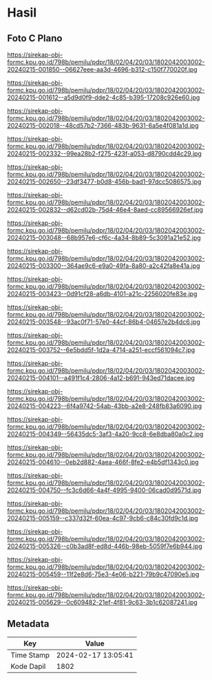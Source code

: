# Hasil

## Foto C Plano

https://sirekap-obj-formc.kpu.go.id/798b/pemilu/pdpr/18/02/04/20/03/1802042003002-20240215-001850--06627eee-aa3d-4696-b312-c150f770020f.jpg

https://sirekap-obj-formc.kpu.go.id/798b/pemilu/pdpr/18/02/04/20/03/1802042003002-20240215-001612--a5d9d0f9-dde2-4c85-b395-17208c926e60.jpg

https://sirekap-obj-formc.kpu.go.id/798b/pemilu/pdpr/18/02/04/20/03/1802042003002-20240215-002018--48cd57b2-7366-483b-9631-6a5e4f081a1d.jpg

https://sirekap-obj-formc.kpu.go.id/798b/pemilu/pdpr/18/02/04/20/03/1802042003002-20240215-002332--99ea28b2-f275-423f-a053-d8790cdd4c29.jpg

https://sirekap-obj-formc.kpu.go.id/798b/pemilu/pdpr/18/02/04/20/03/1802042003002-20240215-002650--23df3477-b0d8-456b-bad1-97dcc5086575.jpg

https://sirekap-obj-formc.kpu.go.id/798b/pemilu/pdpr/18/02/04/20/03/1802042003002-20240215-002832--d62cd02b-75d4-46e4-8aed-cc89566926ef.jpg

https://sirekap-obj-formc.kpu.go.id/798b/pemilu/pdpr/18/02/04/20/03/1802042003002-20240215-003048--68b957e6-cf6c-4a34-8b89-5c3091a21e52.jpg

https://sirekap-obj-formc.kpu.go.id/798b/pemilu/pdpr/18/02/04/20/03/1802042003002-20240215-003300--364ae9c6-e9a0-49fa-8a80-a2c42fa8e41a.jpg

https://sirekap-obj-formc.kpu.go.id/798b/pemilu/pdpr/18/02/04/20/03/1802042003002-20240215-003423--0d91cf28-a6db-4101-a21c-2256020fe83e.jpg

https://sirekap-obj-formc.kpu.go.id/798b/pemilu/pdpr/18/02/04/20/03/1802042003002-20240215-003548--93ac0f71-57e0-44cf-86b4-04657e2b4dc6.jpg

https://sirekap-obj-formc.kpu.go.id/798b/pemilu/pdpr/18/02/04/20/03/1802042003002-20240215-003752--6e5bdd5f-1d2a-4714-a251-eccf561094c7.jpg

https://sirekap-obj-formc.kpu.go.id/798b/pemilu/pdpr/18/02/04/20/03/1802042003002-20240215-004101--a491f1c4-2806-4a12-b691-943ed71dacee.jpg

https://sirekap-obj-formc.kpu.go.id/798b/pemilu/pdpr/18/02/04/20/03/1802042003002-20240215-004223--6f4a9742-54ab-43bb-a2e8-248fb83a6090.jpg

https://sirekap-obj-formc.kpu.go.id/798b/pemilu/pdpr/18/02/04/20/03/1802042003002-20240215-004349--56435dc5-3af3-4a20-9cc8-6e8dba80a0c2.jpg

https://sirekap-obj-formc.kpu.go.id/798b/pemilu/pdpr/18/02/04/20/03/1802042003002-20240215-004610--0eb2d882-4aea-466f-8fe2-e4b5df1343c0.jpg

https://sirekap-obj-formc.kpu.go.id/798b/pemilu/pdpr/18/02/04/20/03/1802042003002-20240215-004750--fc3c6d66-4a4f-4995-9400-06cad0d9571d.jpg

https://sirekap-obj-formc.kpu.go.id/798b/pemilu/pdpr/18/02/04/20/03/1802042003002-20240215-005159--c337d32f-60ea-4c97-9cb6-c84c30fd9c1d.jpg

https://sirekap-obj-formc.kpu.go.id/798b/pemilu/pdpr/18/02/04/20/03/1802042003002-20240215-005326--c0b3ad8f-ed8d-446b-98eb-5059f7e6b944.jpg

https://sirekap-obj-formc.kpu.go.id/798b/pemilu/pdpr/18/02/04/20/03/1802042003002-20240215-005459--11f2e8d6-75e3-4e06-b221-79b9c47090e5.jpg

https://sirekap-obj-formc.kpu.go.id/798b/pemilu/pdpr/18/02/04/20/03/1802042003002-20240215-005629--0c609482-21ef-4f81-9c63-3b1c62087241.jpg


## Metadata

| Key        | Value               |
| ---------- | ------------------- |
| Time Stamp | 2024-02-17 13:05:41 |
| Kode Dapil | 1802                |



